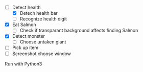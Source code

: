 - [ ] Detect health
    - [X] Detech health bar
    - [ ] Recognize health digit
- [X] Eat Salmon
    - [ ] Check if transparant background affects finding Salmon
- [x] Detect monster
    - [ ] Choose untaken giant
- [ ] Pick up item
- [ ] Screenshot choose window

Run with Python3
